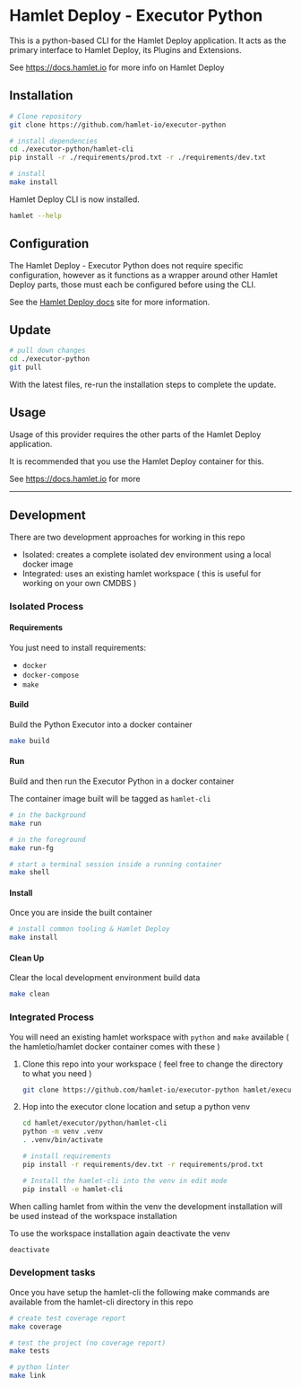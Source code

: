 # Hamlet Deploy - Executor Python

This is a python-based CLI for the Hamlet Deploy application. It acts as the primary interface to Hamlet Deploy, its Plugins and Extensions.

See https://docs.hamlet.io for more info on Hamlet Deploy

## Installation

```bash
# Clone repository
git clone https://github.com/hamlet-io/executor-python

# install dependencies
cd ./executor-python/hamlet-cli
pip install -r ./requirements/prod.txt -r ./requirements/dev.txt

# install
make install
```

Hamlet Deploy CLI is now installed.

```bash
hamlet --help
```

## Configuration

The Hamlet Deploy - Executor Python does not require specific configuration, however as it functions as a wrapper around other Hamlet Deploy parts, those must each be configured before using the CLI.

See the [Hamlet Deploy docs](https://docs.hamlet.io/docs/hamletdeploy/software/cli) site for more information.

## Update

```bash
# pull down changes
cd ./executor-python
git pull
```

With the latest files, re-run the installation steps to complete the update.

## Usage

Usage of this provider requires the other parts of the Hamlet Deploy application.

It is recommended that you use the Hamlet Deploy container for this.

See https://docs.hamlet.io for more

---

## Development

There are two development approaches for working in this repo

- Isolated: creates a complete isolated dev environment using a local docker image
- Integrated: uses an existing hamlet workspace ( this is useful for working on your own CMDBS )

### Isolated Process

#### Requirements

You just need to install requirements:

- ```docker```
- ```docker-compose```
- ```make```

#### Build

Build the Python Executor into a docker container

```bash
make build
```

#### Run

Build and then run the Executor Python in a docker container

The container image built will be tagged as `hamlet-cli`

```bash
# in the background
make run

# in the foreground
make run-fg

# start a terminal session inside a running container
make shell
```

#### Install

Once you are inside the built container

```bash
# install common tooling & Hamlet Deploy
make install
```

#### Clean Up

Clear the local development environment build data

```bash
make clean
```

### Integrated Process

You will need an existing hamlet workspace with `python` and `make` available ( the hamletio/hamlet docker container comes with these )

1. Clone this repo into your workspace ( feel free to change the directory to what you need )

    ```bash
    git clone https://github.com/hamlet-io/executor-python hamlet/executor/python
    ```

2. Hop into the executor clone location and setup a python venv

    ```bash
    cd hamlet/executor/python/hamlet-cli
    python -m venv .venv
    . .venv/bin/activate

    # install requirements
    pip install -r requirements/dev.txt -r requirements/prod.txt

    # Install the hamlet-cli into the venv in edit mode
    pip install -e hamlet-cli
    ```

When calling hamlet from within the venv the development installation will be used instead of the workspace installation

To use the workspace installation again deactivate the venv

```bash
deactivate
```

### Development tasks

Once you have setup the hamlet-cli the following make commands are available from the hamlet-cli directory in this repo

```bash
# create test coverage report
make coverage

# test the project (no coverage report)
make tests

# python linter
make link
```
